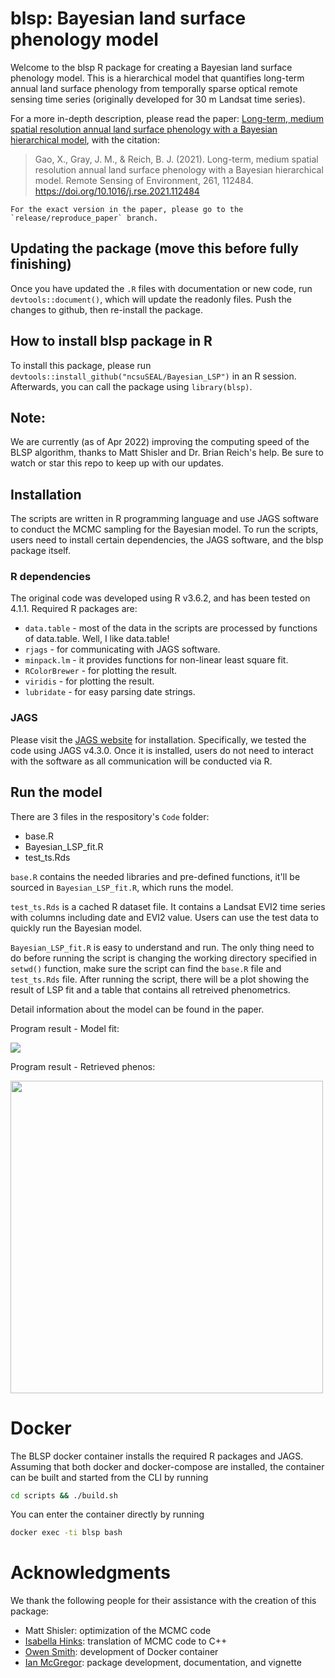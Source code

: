 # blsp: Bayesian land surface phenology model
Welcome to the blsp R package for creating a Bayesian land surface phenology model. This is a hierarchical model that quantifies long-term annual land surface phenology from temporally sparse optical remote sensing time series (originally developed for 30 m Landsat time series).

For a more in-depth description, please read the paper: [Long-term, medium spatial resolution annual land surface phenology with a Bayesian hierarchical model](https://doi.org/10.1016/j.rse.2021.112484), with the citation:
> Gao, X., Gray, J. M., & Reich, B. J. (2021). Long-term, medium spatial resolution annual land surface phenology with a Bayesian hierarchical model. Remote Sensing of Environment, 261, 112484. https://doi.org/10.1016/j.rse.2021.112484

```
For the exact version in the paper, please go to the `release/reproduce_paper` branch.
```
## Updating the package (move this before fully finishing)
Once you have updated the `.R` files with documentation or new code, run `devtools::document()`, which will update the readonly files. Push the changes to github, then re-install the package.

## How to install blsp package in R
To install this package, please run `devtools::install_github("ncsuSEAL/Bayesian_LSP")` in an R session. Afterwards, you can call the package using `library(blsp)`. 

## Note:
We are currently (as of Apr 2022) improving the computing speed of the BLSP algorithm, thanks to Matt Shisler and Dr. Brian Reich's help. Be sure to watch or star this repo to keep up with our updates.

## Installation
The scripts are written in R programming language and use JAGS software to conduct the MCMC sampling for the Bayesian model. To run the scripts, users need to install certain dependencies, the JAGS software, and the blsp package itself.

### R dependencies
The original code was developed using R v3.6.2, and has been tested on 4.1.1.
Required R packages are:
* `data.table` - most of the data in the scripts are processed by functions of data.table. Well, I like data.table!
* `rjags` - for communicating with JAGS software.
* `minpack.lm` - it provides functions for non-linear least square fit.
* `RColorBrewer` - for plotting the result.
* `viridis` - for plotting the result.
* `lubridate` - for easy parsing date strings.

### JAGS
Please visit the [JAGS website](http://mcmc-jags.sourceforge.net/) for installation. Specifically, we tested the code using JAGS v4.3.0. Once it is installed, users do not need to interact with the software as all communication will be conducted via R.

## Run the model
There are 3 files in the respository's `Code` folder:
* base.R
* Bayesian_LSP_fit.R
* test_ts.Rds

`base.R` contains the needed libraries and pre-defined functions, it'll be sourced in `Bayesian_LSP_fit.R`, which runs the model.

`test_ts.Rds` is a cached R dataset file. It contains a Landsat EVI2 time series with columns including date and EVI2 value. Users can use the test data to quickly run the Bayesian model.

`Bayesian_LSP_fit.R` is easy to understand and run. The only thing need to do before running the script is changing the working directory specified in `setwd()` function, make sure the script can find the `base.R` file and `test_ts.Rds` file. After running the script, there will be a plot showing the result of LSP fit and a table that contains all retreived phenometrics.

Detail information about the model can be found in the paper.

Program result - Model fit:

![](img/model_fit_plot.png)

Program result - Retrieved phenos:

<img src="img/model_fit_phenos.png" alt="" width="500"/>


# Docker
The BLSP docker container installs the required R packages and JAGS.
Assuming that both docker and docker-compose are installed, the container can
be built and started from the CLI by running
```bash
cd scripts && ./build.sh
```
You can enter the container directly by running
```bash
docker exec -ti blsp bash
```

# Acknowledgments
We thank the following people for their assistance with the creation of this package:
- Matt Shisler: optimization of the MCMC code
- [Isabella Hinks](https://github.com/iHinks): translation of MCMC code to C++
- [Owen Smith](https://github.com/ocsmit): development of Docker container
- [Ian McGregor](https://github.com/mcgregorian1): package development, documentation, and vignette
